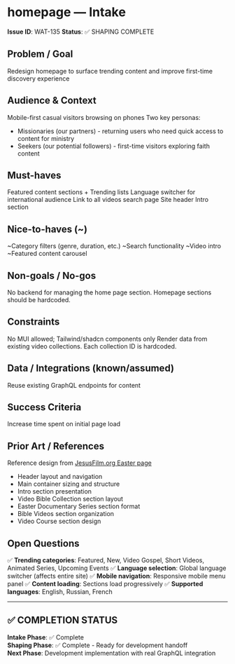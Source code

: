 # homepage — Intake
**Issue ID**: WAT-135
**Status**: ✅ SHAPING COMPLETE

## Problem / Goal
Redesign homepage to surface trending content and improve first-time discovery experience

## Audience & Context
Mobile-first casual visitors browsing on phones
Two key personas:
- Missionaries (our partners) - returning users who need quick access to content for ministry
- Seekers (our potential followers) - first-time visitors exploring faith content

## Must-haves
Featured content sections + Trending lists
Language switcher for international audience
Link to all videos search page
Site header
Intro section

## Nice-to-haves (~)
~Category filters (genre, duration, etc.)
~Search functionality
~Video intro
~Featured content carousel

## Non-goals / No-gos
No backend for managing the home page section. Homepage sections should be hardcoded.

## Constraints
No MUI allowed; Tailwind/shadcn components only
Render data from existing video collections. Each collection ID is hardcoded.

## Data / Integrations (known/assumed)
Reuse existing GraphQL endpoints for content

## Success Criteria
Increase time spent on initial page load

## Prior Art / References
Reference design from [JesusFilm.org Easter page](https://www.jesusfilm.org/watch/easter.html/english.html)
- Header layout and navigation
- Main container sizing and structure
- Intro section presentation
- Video Bible Collection section layout
- Easter Documentary Series section format
- Bible Videos section organization  
- Video Course section design

## Open Questions
✅ **Trending categories**: Featured, New, Video Gospel, Short Videos, Animated Series, Upcoming Events
✅ **Language selection**: Global language switcher (affects entire site)
✅ **Mobile navigation**: Responsive mobile menu panel
✅ **Content loading**: Sections load progressively
✅ **Supported languages**: English, Russian, French

---

## ✅ COMPLETION STATUS
**Intake Phase**: ✅ Complete  
**Shaping Phase**: ✅ Complete - Ready for development handoff  
**Next Phase**: Development implementation with real GraphQL integration
